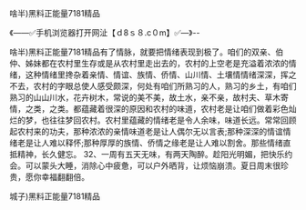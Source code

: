 啥半)黑料正能量7181精品

《——✅手机浏览器打开网沚【ｄ8ｓ８.c０m】✅—》--

啥半)黑料正能量7181精品有了情脉，就要把情绪表现到极了。咱们的双亲、伯仲、姊妹都在农村里生存或是从农村里走出去的，农村的上空老是充溢着浓浓的情绪，这种情绪里搀杂着亲情、情谊、族情、侨情、山川情、土壤情情绪深深，挥之不去，农村的字眼总使人感受颇深，何处有咱们所熟习的人，熟习的乡土，有咱们熟习的山山川水，花卉树木，常说的美不美，故土水，亲不亲，故村夫、草木寄情，之类，之类。都蕴藏着很深的原因和农村的味道，农村老是让咱们做着彩色灿烂的梦，也往往梦回农村。农村里蕴藏的情绪老是令人余味，味道长远。常常回顾起农村来的功夫，那种浓浓的亲情味道老是让人偶尔无以言表;那种深深的情谊情绪老是让人难以释怀;那种厚厚的族情、侨情之缘老是让人难以割舍。那些情绪直抵精神，长久健忘。
	32、一周有五天无味，有两天陶醉。趁阳光明媚，把快乐约会。可以蒙头大睡，消除心中疲惫，可以户外晒背，让烦恼崩溃。夏日周末很珍贵，愿你幸福翻翻倍。





城子)黑料正能量7181精品
